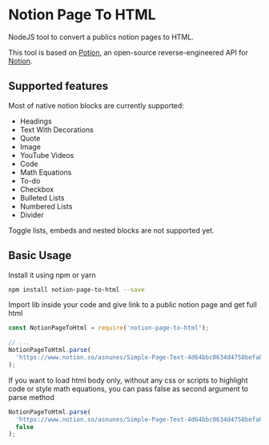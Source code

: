 # Notion Page To HTML

NodeJS tool to convert a publics notion pages to HTML.

This tool is based on [Potion](https://github.com/benborgers/potion), an open-source reverse-engineered API for [Notion](http://notion.so).

## Supported features

Most of native notion blocks are currently supported:

- Headings
- Text With Decorations
- Quote
- Image
- YouTube Videos
- Code
- Math Equations
- To-do
- Checkbox
- Bulleted Lists
- Numbered Lists
- Divider

Toggle lists, embeds and nested blocks are not supported yet.

## Basic Usage

Install it using npm or yarn

```bash
npm install notion-page-to-html --save
```

Import lib inside your code and give link to a public notion page and get full html

```jsx
const NotionPageToHtml = require('notion-page-to-html');

// ...
NotionPageToHtml.parse(
  'https://www.notion.so/asnunes/Simple-Page-Text-4d64bbc0634d4758befa85c5a3a6c22f'
);
```

If you want to load html body only, without any css or scripts to highlight code or style math equations, you can pass false as second argument to parse method

```jsx
NotionPageToHtml.parse(
  'https://www.notion.so/asnunes/Simple-Page-Text-4d64bbc0634d4758befa85c5a3a6c22f',
  false
);
```
